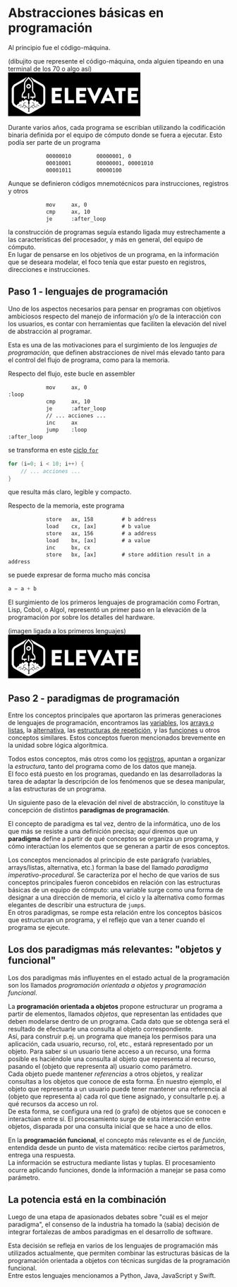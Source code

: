 # Abstracciones básicas en programación

Al principio fue el código-máquina.

(dibujito que represente el código-máquina, onda alguien tipeando en una terminal de los 70 o algo así)  
![dibujito que represente el código-máquina](../../images/logoelevate.jpg) 

Durante varios años, cada programa se escribían utilizando la codificación binaria definida por el equipo de cómputo donde se fuera a ejecutar. Esto podía ser parte de un programa
``` 
            00000010        00000001, 0
            00010001        00000001, 00001010
            00001011        00000100
```

Aunque se definieron códigos mnemotécnicos para instrucciones, registros y otros 
``` 
            mov     ax, 0
            cmp     ax, 10
            je      :after_loop
```
la construcción de programas seguía estando ligada muy estrechamente a las características del procesador, y más en general, del equipo de cómputo.  
En lugar de pensarse en los objetivos de un programa, en la información que se deseara modelar, el foco tenía que estar puesto en registros, direcciones e instrucciones. 


## Paso 1 - lenguajes de programación 
Uno de los aspectos necesarios para pensar en programas con objetivos ambiciosos respecto del manejo de información y/o de la interacción con los usuarios, es contar con herramientas que faciliten la elevación del nivel de abstracción al programar.

Esta es una de las motivaciones para el surgimiento de los _lenguajes de programación_, que definen abstracciones de nivel más elevado tanto para el control del flujo de programa, como para la memoria. 

Respecto del flujo, este bucle en assembler
``` 
            mov     ax, 0
:loop
            cmp     ax, 10
            je      :after_loop
            // ... acciones ...
            inc     ax
            jump    :loop
:after_loop
```
se transforma en este [ciclo `for`](../../logica-algoritmica/basicos/repeticion-2.md)
``` c
for (i=0; i < 10; i++) {
    // ... acciones ...
}
```
que resulta más claro, legible y compacto.

Respecto de la memoria, este programa
``` 
            store   ax, 158         # b address
            load    cx, [ax]        # b value
            store   ax, 156         # a address
            load    bx, [ax]        # a value
            inc     bx, cx
            store   bx, [ax]        # store addition result in a address
``` 
se puede expresar de forma mucho más concisa
``` c
a = a + b
```

El surgimiento de los primeros lenguajes de programación como Fortran, Lisp, Cobol, o Algol, representó un primer paso en la elevación de la programación por sobre los detalles del hardware.

(imagen ligada a los primeros lenguajes)  
![imagen ligada a los primeros lenguajes](../../images/logoelevate.jpg) 


## Paso 2 - paradigmas de programación
Entre los conceptos principales que aportaron las primeras generaciones de lenguajes de programación, encontramos las [variables](../../logica-algoritmica/basicos/variables.md), los [arrays o listas](../../logica-algoritmica/basicos/arrays-listas.md), la [alternativa](../../logica-algoritmica/basicos/alternativa.md), las [estructuras de repetición](../../logica-algoritmica/basicos/repeticion.md), y las [funciones](../../logica-algoritmica/basicos/funciones.md) u otros conceptos similares.  Estos conceptos fueron mencionados brevemente en la unidad sobre lógica algorítmica. 

Todos estos conceptos, más otros como los [registros](https://en.wikipedia.org/wiki/Struct_(C_programming_language)), apuntan a organizar la _estructura_, tanto del programa como de los datos que maneja.  
El foco está puesto en los programas, quedando en las desarrolladoras la tarea de adaptar la descripción de los fenómenos que se desea manipular, a las estructuras de un programa.  


Un siguiente paso de la elevación del nivel de abstracción, lo constituye la concepción de distintos **paradigmas de programación**. 

El concepto de paradigma es tal vez, dentro de la informática, uno de los que más se resiste a una definición precisa; 
_aquí_ diremos que un **paradigma** define a partir de qué conceptos se organiza un programa, y cómo interactúan los elementos que se generan a partir de esos conceptos.

Los conceptos mencionados al principio de este parágrafo (variables, arrays/listas, alternativa, etc.) forman la base del llamado _paradigma imperativo-procedural_. Se caracteríza por el hecho de que varios de sus conceptos principales fueron concebidos en relación con las estructuras básicas de un equipo de cómputo: una variable surge como una forma de designar a una dirección de memoria, el ciclo y la alternativa como formas elegantes de describir una estructura de `jump`s.  
En otros paradigmas, se rompe esta relación entre los conceptos básicos que estructuran un programa, y el reflejo que van a tener cuando el programa se ejecute.  

## Los dos paradigmas más relevantes: "objetos y funcional"
Los dos paradigmas más influyentes en el estado actual de la programación son los llamados _programación orientada a objetos_ y _programación funcional_.

La **programación orientada a objetos** propone estructurar un programa a partir de elementos, llamados _objetos_, que representan las entidades que deben modelarse dentro de un programa.
Cada dato que se obtenga será el resultado de efectuarle una consulta al objeto correspondiente.  
Así, para construir p.ej. un programa que maneja los permisos para una aplicación, cada usuario, recurso, rol, etc., estará representado por un objeto.
Para saber si un usuario tiene acceso a un recurso, una forma posible es haciéndole una consulta al objeto que representa al recurso, pasando el (objeto que representa al) usuario como parámetro.  
Cada objeto puede mantener _referencias_ a otros objetos, y realizar consultas a los objetos que conoce de esta forma. En nuestro ejemplo, el objeto que representa a un usuario puede tener  mantener una referencia al (objeto que representa a) cada rol que tiene asignado, y consultarle p.ej. a qué recursos da acceso un rol.  
De esta forma, se configura una red (o grafo) de objetos que se conocen e interactúan entre sí. 
El procesamiento surge de esta interacción entre objetos, disparada por una consulta inicial que se hace a uno de ellos. 

En la **programación funcional**, el concepto más relevante es el de _función_, entendida desde un punto de vista matemático: recibe ciertos parámetros, entrega una respuesta.  
La información se estructura mediante listas y tuplas. El procesamiento ocurre aplicando funciones, donde la información a manejar se pasa como parámetro.  


## La potencia está en la combinación
Luego de una etapa de apasionados debates sobre "cuál es el mejor paradigma", el consenso de la industria ha tomado la (sabia) decisión de integrar fortalezas de ambos paradigmas en el desarrollo de software.

Esta decisión se refleja en varios de los lenguajes de programación más utilizados actualmente, que permiten combinar las estructuras básicas de la programación orientada a objetos con técnicas surgidas de la programación funcional.  
Entre estos lenguajes mencionamos a Python, Java, JavaScript y Swift.


